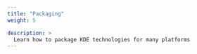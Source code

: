 ```yaml
---
title: "Packaging"
weight: 5

description: >
  Learn how to package KDE technologies for many platforms
---
```


